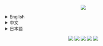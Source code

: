 <p align="center">
    <img width src="https://gitee.com/zixuan_long/Img/raw/master/LS3.png">    
</p>
<details>
  <summary>English</summary>
<h1>Outline Shader</h1>
It's a NPR shader,which based on the original style, which can add outline for game object and make the graphics more cartoonish  
You can set outline width and outline color at shader pack settings page
</details>
<details>
  <summary>中文</summary>
<h1>风格化描边光影</h1>
这是一个风格化的光影，可以让MC物体都有描边的光影，使得游戏画面更加卡通  
您可以在光影包设置中，设置描边宽度和颜色  
</details>
<details>
  <summary>日本語</summary>
<h1>輪郭シェーダ</h1>
これはオリジナルスタイルに基づいたNPRシェーダで、ゲームオブジェクトに輪郭を追加し、グラフィックをよりアニメーション化することができます
<p>（私は本当に日本語が下手なので、日本語の部分が変に見えるかもしれません）</p>
</details>
<p align="center">
  <img  src="https://cdn.modrinth.com/data/cached_images/332a1805c84979815f5c0cf8849a520c0db7b3d0.jpeg"> 
  <img  src="https://cdn.modrinth.com/data/cached_images/b2db4bd89e53c43d7f1bf7c51bde9c08ca8abef2.jpeg"> 
  <img  src="https://cdn.modrinth.com/data/cached_images/a98d1808e357108145e653c7ab4b590006195f46.jpeg"> 
  <img  src="https://cdn.modrinth.com/data/cached_images/82d94f5450c386b6dc9f98cdce95a615314c7532.jpeg"> 
  <img  src="https://cdn.modrinth.com/data/cached_images/b85f18b22b636dc48458ff4063163480ad620ec2.jpeg"> 
</p>

